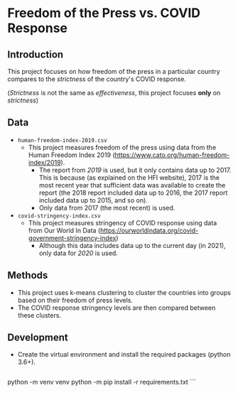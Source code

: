 # Freedom of the Press vs. COVID Response

## Introduction

This project focuses on how freedom of the press in a particular country compares to the *strictness* of the country's COVID response.

(*Strictness* is not the same as *effectiveness*, this project focuses **only** on *strictness*)

## Data

- `human-freedom-index-2019.csv`
    - This project measures freedom of the press using data from the Human Freedom Index 2019 (https://www.cato.org/human-freedom-index/2019).
        - The report from *2019* is used, but it only contains data up to 2017. This is because (as explained on the HFI website), 2017 is the most recent year that sufficient data was available to create the report (the 2018 report included data up to 2016, the 2017 report included data up to 2015, and so on).
        - Only data from 2017 (the most recent) is used.
- `covid-stringency-index.csv`
    - This project measures stringency of COVID response using data from Our World In Data (https://ourworldindata.org/covid-government-stringency-index)
        - Although this data includes data up to the current day (in 2021), only data for *2020* is used.

## Methods

- This project uses k-means clustering to cluster the countries into groups based on their freedom of press levels.
- The COVID response stringency levels are then compared between these clusters.

## Development

- Create the virtual environment and install the required packages (python 3.6+).
    ```
python -m venv venv
python -m pip install -r requirements.txt
    ```
